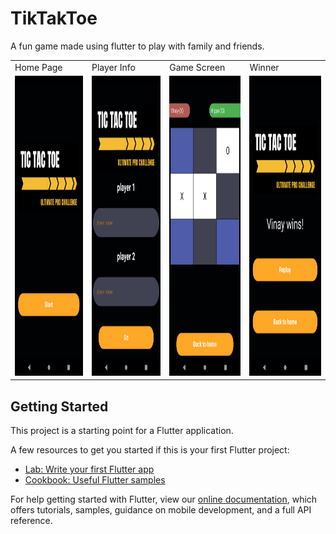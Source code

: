 # TikTakToe
A fun game made using flutter to play with family and friends.

<table>
  <tr>
    <td>Home Page</td>
     <td>Player Info</td>
     <td>Game Screen</td>
    <td>Winner</td>
  </tr>
  <tr>
    <td><img src="ssttt_1.png" width=270 height=480></td>
    <td><img src="ssttt_2.png" width=270 height=480></td>
    <td><img src="ssttt_3.png" width=270 height=480></td>
    <td><img src="ssttt_4.png" width=270 height=480></td>
  </tr>
 </table>

## Getting Started

This project is a starting point for a Flutter application.

A few resources to get you started if this is your first Flutter project:

- [Lab: Write your first Flutter app](https://flutter.dev/docs/get-started/codelab)
- [Cookbook: Useful Flutter samples](https://flutter.dev/docs/cookbook)

For help getting started with Flutter, view our
[online documentation](https://flutter.dev/docs), which offers tutorials,
samples, guidance on mobile development, and a full API reference.
